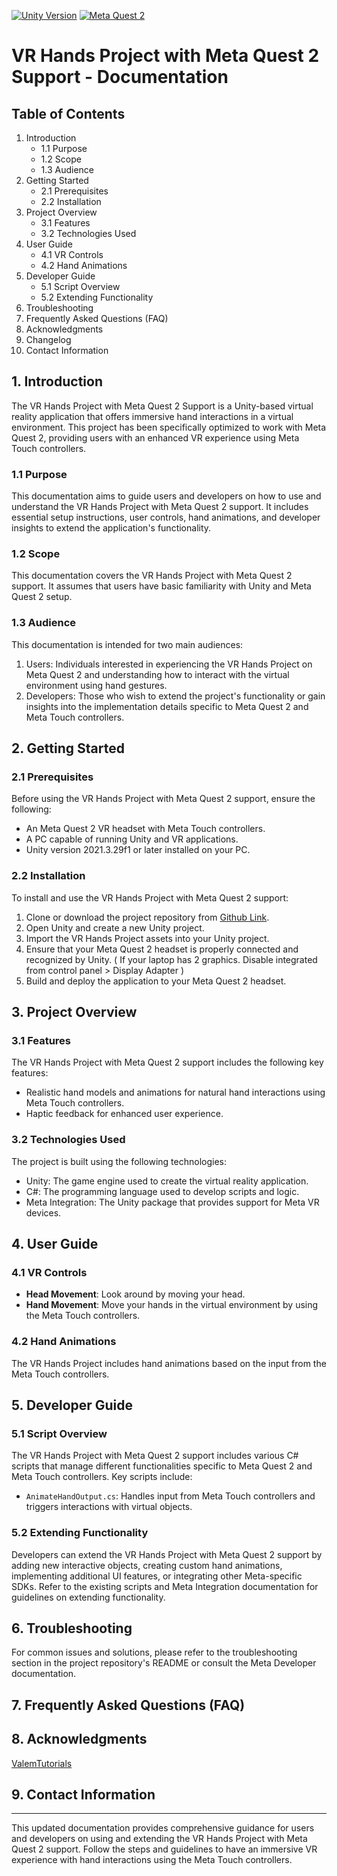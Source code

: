 [![Unity Version](https://img.shields.io/badge/Unity-2021.3.29f1-green)](https://unity.com/)
[![Meta Quest 2](https://img.shields.io/badge/Meta%20Quest%202-Support-blue)](https://www.meta.com/quest/products/quest-2/)

# VR Hands Project with Meta Quest 2 Support - Documentation

## Table of Contents
1. Introduction
   - 1.1 Purpose
   - 1.2 Scope
   - 1.3 Audience
2. Getting Started
   - 2.1 Prerequisites
   - 2.2 Installation
3. Project Overview
   - 3.1 Features
   - 3.2 Technologies Used
4. User Guide
   - 4.1 VR Controls
   - 4.2 Hand Animations
5. Developer Guide
   - 5.1 Script Overview
   - 5.2 Extending Functionality
6. Troubleshooting
7. Frequently Asked Questions (FAQ)
8. Acknowledgments
9. Changelog
10. Contact Information

## 1. Introduction
The VR Hands Project with Meta Quest 2 Support is a Unity-based virtual reality application that offers immersive hand interactions in a virtual environment. This project has been specifically optimized to work with Meta Quest 2, providing users with an enhanced VR experience using Meta Touch controllers.

### 1.1 Purpose
This documentation aims to guide users and developers on how to use and understand the VR Hands Project with Meta Quest 2 support. It includes essential setup instructions, user controls, hand animations, and developer insights to extend the application's functionality.

### 1.2 Scope
This documentation covers the VR Hands Project with Meta Quest 2 support. It assumes that users have basic familiarity with Unity and Meta Quest 2 setup.

### 1.3 Audience
This documentation is intended for two main audiences:
1. Users: Individuals interested in experiencing the VR Hands Project on Meta Quest 2 and understanding how to interact with the virtual environment using hand gestures.
2. Developers: Those who wish to extend the project's functionality or gain insights into the implementation details specific to Meta Quest 2 and Meta Touch controllers.

## 2. Getting Started

### 2.1 Prerequisites
Before using the VR Hands Project with Meta Quest 2 support, ensure the following:

- An Meta Quest 2 VR headset with Meta Touch controllers.
- A PC capable of running Unity and VR applications.
- Unity version 2021.3.29f1 or later installed on your PC.

### 2.2 Installation
To install and use the VR Hands Project with Meta Quest 2 support:

1. Clone or download the project repository from [Github Link](https://github.com/shivamkonkar/VR-hand/archive/refs/heads/main.zip).
2. Open Unity and create a new Unity project.
3. Import the VR Hands Project assets into your Unity project.
4. Ensure that your Meta Quest 2 headset is properly connected and recognized by Unity. ( If your laptop has 2 graphics. Disable integrated from control panel > Display Adapter )
5. Build and deploy the application to your Meta Quest 2 headset.

   

## 3. Project Overview

### 3.1 Features
The VR Hands Project with Meta Quest 2 support includes the following key features:

- Realistic hand models and animations for natural hand interactions using Meta Touch controllers.
- Haptic feedback for enhanced user experience.

### 3.2 Technologies Used
The project is built using the following technologies:

- Unity: The game engine used to create the virtual reality application.
- C#: The programming language used to develop scripts and logic.
- Meta Integration: The Unity package that provides support for Meta VR devices.

## 4. User Guide

### 4.1 VR Controls
- **Head Movement**: Look around by moving your head.
- **Hand Movement**: Move your hands in the virtual environment by using the Meta Touch controllers.

### 4.2 Hand Animations
The VR Hands Project includes hand animations based on the input from the Meta Touch controllers.

## 5. Developer Guide

### 5.1 Script Overview
The VR Hands Project with Meta Quest 2 support includes various C# scripts that manage different functionalities specific to Meta Quest 2 and Meta Touch controllers. Key scripts include:

- `AnimateHandOutput.cs`: Handles input from Meta Touch controllers and triggers interactions with virtual objects.

### 5.2 Extending Functionality
Developers can extend the VR Hands Project with Meta Quest 2 support by adding new interactive objects, creating custom hand animations, implementing additional UI features, or integrating other Meta-specific SDKs. Refer to the existing scripts and Meta Integration documentation for guidelines on extending functionality.

## 6. Troubleshooting
For common issues and solutions, please refer to the troubleshooting section in the project repository's README or consult the Meta Developer documentation.

## 7. Frequently Asked Questions (FAQ)

## 8. Acknowledgments
[ValemTutorials](https://www.youtube.com/@ValemTutorials)


## 9. Contact Information


---
This updated documentation provides comprehensive guidance for users and developers on using and extending the VR Hands Project with Meta Quest 2 support. Follow the steps and guidelines to have an immersive VR experience with hand interactions using the Meta Touch controllers.
